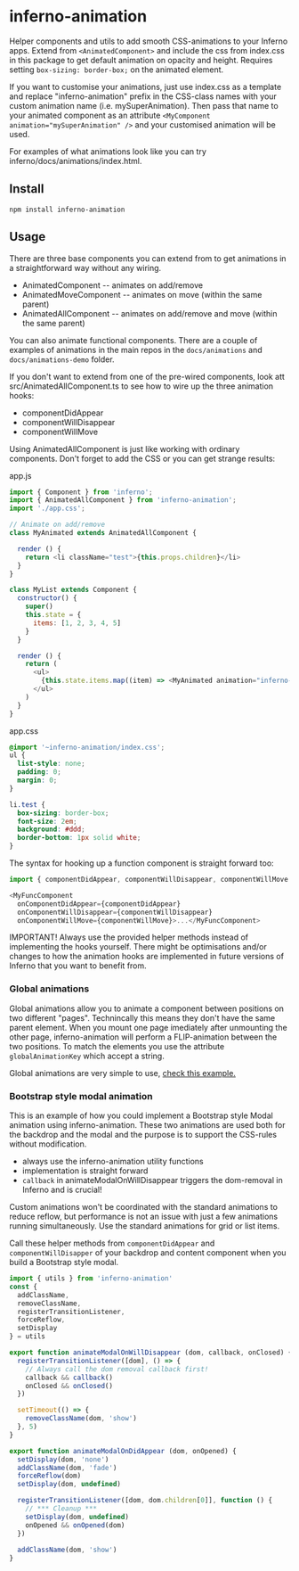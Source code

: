 # inferno-animation
Helper components and utils to add smooth CSS-animations to your Inferno apps. Extend from `<AnimatedComponent>` and include the css from index.css in this package to get default animation on opacity and height. Requires setting `box-sizing: border-box;` on the animated element.

If you want to customise your animations, just use index.css as a template and replace "inferno-animation" prefix in the CSS-class names with your custom animation name (i.e. mySuperAnimation). Then pass that name to your animated component as an attribute `<MyComponent animation="mySuperAnimation" />` and your customised animation will be used.

For examples of what animations look like you can try inferno/docs/animations/index.html.

## Install

```
npm install inferno-animation
```

## Usage

There are three base components you can extend from to get animations in a straightforward way without any wiring.

- AnimatedComponent -- animates on add/remove
- AnimatedMoveComponent -- animates on move (within the same parent)
- AnimatedAllComponent -- animates on add/remove and move (within the same parent)

You can also animate functional components. There are a couple of examples of animations in the main repos in the `docs/animations` and `docs/animations-demo` folder.

If you don't want to extend from one of the pre-wired components, look att src/AnimatedAllComponent.ts to see
how to wire up the three animation hooks:

- componentDidAppear
- componentWillDisappear
- componentWillMove

Using AnimatedAllComponent is just like working with ordinary components. Don't forget to
add the CSS or you can get strange results:

app.js
```js
import { Component } from 'inferno';
import { AnimatedAllComponent } from 'inferno-animation';
import './app.css';

// Animate on add/remove
class MyAnimated extends AnimatedAllComponent {

  render () {
    return <li className="test">{this.props.children}</li>
  }
}

class MyList extends Component {
  constructor() {
    super()
    this.state = {
      items: [1, 2, 3, 4, 5]
    }
  }

  render () {
    return (
      <ul>
        {this.state.items.map((item) => <MyAnimated animation="inferno-animation">{item}</MyAnimated>)}
      </ul>
    )
  }
}
```

app.css
```css
@import '~inferno-animation/index.css';
ul {
  list-style: none;
  padding: 0;
  margin: 0;
}

li.test {
  box-sizing: border-box;
  font-size: 2em;
  background: #ddd;
  border-bottom: 1px solid white;
}
```

The syntax for hooking up a function component is straight forward too:

```js
import { componentDidAppear, componentWillDisappear, componentWillMove } from 'inferno-animation';

<MyFuncComponent
  onComponentDidAppear={componentDidAppear}
  onComponentWillDisappear={componentWillDisappear}
  onComponentWillMove={componentWillMove}>...</MyFuncComponent>
```

IMPORTANT! Always use the provided helper methods instead of implementing the hooks yourself. There
might be optimisations and/or changes to how the animation hooks are implemented in future versions
of Inferno that you want to benefit from.

### Global animations
Global animations allow you to animate a component between positions on two different "pages". Technincally this means they don't have the same parent element. When you mount one page imediately after unmounting the other page, inferno-animation will perform a FLIP-animation between the two positions. To match the elements you use the attribute `globalAnimationKey` which accept a string.

Global animations are very simple to use, [check this example.](https://github.com/infernojs/inferno/blob/master/docs/animations-global-demo/app.js)

### Bootstrap style modal animation
This is an example of how you could implement a Bootstrap style Modal animation using inferno-animation. These two animations are used both for the backdrop and the modal and the purpose is to support the CSS-rules without modification.

- always use the inferno-animation utility functions
- implementation is straight forward
- `callback` in animateModalOnWillDisappear triggers the dom-removal in Inferno and is crucial!

Custom animations won't be coordinated with the standard animations to reduce reflow, but performance is not an issue with just a few animations running simultaneously. Use the standard animations for grid or list items.

Call these helper methods from `componentDidAppear` and `componentWillDisapper` of your backdrop and content component when you build a Bootstrap style modal. 

```js
import { utils } from 'inferno-animation'
const {
  addClassName,
  removeClassName,
  registerTransitionListener,
  forceReflow,
  setDisplay
} = utils

export function animateModalOnWillDisappear (dom, callback, onClosed) { 
  registerTransitionListener([dom], () => {
    // Always call the dom removal callback first!
    callback && callback()
    onClosed && onClosed()
  })

  setTimeout(() => {
    removeClassName(dom, 'show')
  }, 5)
}

export function animateModalOnDidAppear (dom, onOpened) {
  setDisplay(dom, 'none')
  addClassName(dom, 'fade')
  forceReflow(dom)
  setDisplay(dom, undefined)

  registerTransitionListener([dom, dom.children[0]], function () {
    // *** Cleanup ***
    setDisplay(dom, undefined)
    onOpened && onOpened(dom)
  })
  
  addClassName(dom, 'show')
}
```